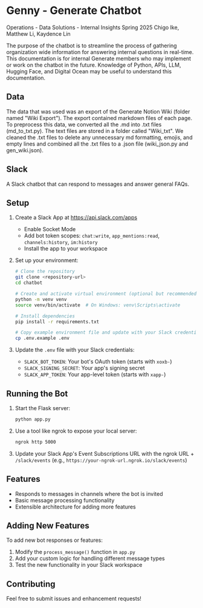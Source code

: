# Genny - Generate Chatbot
Operations - Data Solutions - Internal Insights
Spring 2025
Chigo Ike, Matthew Li, Kaydence Lin

The purpose of the chatbot is to streamline the process of gathering organization wide information for answering internal questions in real-time.
This documentation is for internal Generate members who may implement or work on the chatbot in the future.
Knowledge of Python, APIs, LLM, Hugging Face, and Digital Ocean may be useful to understand this documentation.

## Data
The data that was used was an export of the Generate Notion Wiki (folder named "Wiki Export"). The export contained markdown files of each page. To preprocess this data, we converted all the .md into .txt files (md_to_txt.py). The text files are stored in a folder called "Wiki_txt". We cleaned the .txt files to delete any unnecessary md formatting, emojis, and empty lines and combined all the .txt files to a .json file (wiki_json.py and gen_wiki.json). 
## Slack
A Slack chatbot that can respond to messages and answer general FAQs.

## Setup

1. Create a Slack App at https://api.slack.com/apps
   - Enable Socket Mode
   - Add bot token scopes: `chat:write`, `app_mentions:read`, `channels:history`, `im:history`
   - Install the app to your workspace

2. Set up your environment:
   ```bash
   # Clone the repository
   git clone <repository-url>
   cd chatbot

   # Create and activate virtual environment (optional but recommended)
   python -m venv venv
   source venv/bin/activate  # On Windows: venv\Scripts\activate

   # Install dependencies
   pip install -r requirements.txt

   # Copy example environment file and update with your Slack credentials
   cp .env.example .env
   ```

3. Update the `.env` file with your Slack credentials:
   - `SLACK_BOT_TOKEN`: Your bot's OAuth token (starts with `xoxb-`)
   - `SLACK_SIGNING_SECRET`: Your app's signing secret
   - `SLACK_APP_TOKEN`: Your app-level token (starts with `xapp-`)

## Running the Bot

1. Start the Flask server:
   ```bash
   python app.py
   ```

2. Use a tool like ngrok to expose your local server:
   ```bash
   ngrok http 5000
   ```

3. Update your Slack App's Event Subscriptions URL with the ngrok URL + `/slack/events`
   (e.g., `https://your-ngrok-url.ngrok.io/slack/events`)

## Features

- Responds to messages in channels where the bot is invited
- Basic message processing functionality
- Extensible architecture for adding more features

## Adding New Features

To add new bot responses or features:
1. Modify the `process_message()` function in `app.py`
2. Add your custom logic for handling different message types
3. Test the new functionality in your Slack workspace

## Contributing

Feel free to submit issues and enhancement requests!
